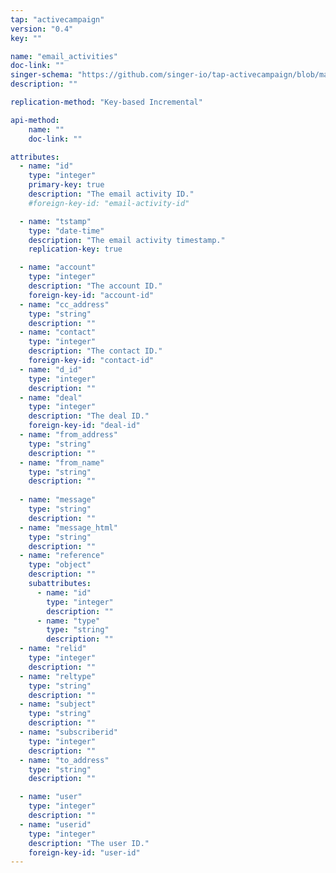 ```yaml
---
tap: "activecampaign"
version: "0.4"
key: ""

name: "email_activities"
doc-link: ""
singer-schema: "https://github.com/singer-io/tap-activecampaign/blob/master/tap_activecampaign/schemas/email_activities.json"
description: ""

replication-method: "Key-based Incremental"

api-method:
    name: ""
    doc-link: ""

attributes:
  - name: "id"
    type: "integer"
    primary-key: true
    description: "The email activity ID."
    #foreign-key-id: "email-activity-id"

  - name: "tstamp"
    type: "date-time"
    description: "The email activity timestamp."
    replication-key: true

  - name: "account"
    type: "integer"
    description: "The account ID."
    foreign-key-id: "account-id"
  - name: "cc_address"
    type: "string"
    description: ""
  - name: "contact"
    type: "integer"
    description: "The contact ID."
    foreign-key-id: "contact-id"
  - name: "d_id"
    type: "integer"
    description: ""
  - name: "deal"
    type: "integer"
    description: "The deal ID."
    foreign-key-id: "deal-id"
  - name: "from_address"
    type: "string"
    description: ""
  - name: "from_name"
    type: "string"
    description: ""
  
  - name: "message"
    type: "string"
    description: ""
  - name: "message_html"
    type: "string"
    description: ""
  - name: "reference"
    type: "object"
    description: ""
    subattributes:
      - name: "id"
        type: "integer"
        description: ""
      - name: "type"
        type: "string"
        description: ""
  - name: "relid"
    type: "integer"
    description: ""
  - name: "reltype"
    type: "string"
    description: ""
  - name: "subject"
    type: "string"
    description: ""
  - name: "subscriberid"
    type: "integer"
    description: ""
  - name: "to_address"
    type: "string"
    description: ""

  - name: "user"
    type: "integer"
    description: ""
  - name: "userid"
    type: "integer"
    description: "The user ID."
    foreign-key-id: "user-id"
---
```


